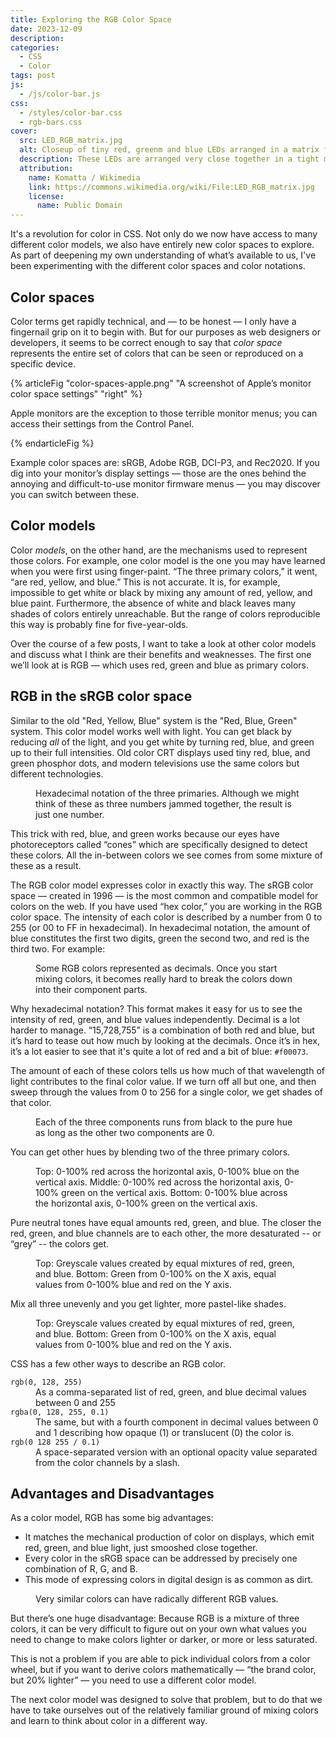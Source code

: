 ```yaml
---
title: Exploring the RGB Color Space
date: 2023-12-09
description:
categories:
  - CSS
  - Color
tags: post
js:
  - /js/color-bar.js
css:
  - /styles/color-bar.css
  - rgb-bars.css
cover:
  src: LED_RGB_matrix.jpg
  alt: Closeup of tiny red, greenm and blue LEDs arranged in a matrix for a display.
  description: These LEDs are arranged very close together in a tight matrix; when viewed from a normal distance, the colors from these lights will blend to reproduce a large portion of the visible spectrum.
  attribution:
    name: Komatta / Wikimedia
    link: https://commons.wikimedia.org/wiki/File:LED_RGB_matrix.jpg
    license:
      name: Public Domain
---
```


It's a revolution for color in CSS. Not only do we now have access to many different color models, we also have entirely new color spaces to explore. As part of deepening my own understanding of what’s available to us, I've been experimenting with the different color spaces and color notations.

## Color spaces

Color terms get rapidly technical, and — to be honest — I only have a fingernail grip on it to begin with. But for our purposes as web designers or developers, it seems to be correct enough to say that _color space_ represents the entire set of colors that can be seen or reproduced on a specific device.

{% articleFig "color-spaces-apple.png" "A screenshot of Apple’s monitor color space settings" "right" %}

Apple monitors are the exception to those terrible monitor menus; you can access their settings from the Control Panel.

{% endarticleFig %}

Example color spaces are: sRGB, Adobe RGB, DCI-P3, and Rec2020. If you dig into your monitor’s display settings — those are the ones behind the annoying and difficult-to-use monitor firmware menus — you may discover you can switch between these.

## Color models

Color _models_, on the other hand, are the mechanisms used to represent those colors. For example, one color model is the one you may have learned when you were first using finger-paint. “The three primary colors,” it went, “are red, yellow, and blue.” This is not accurate. It is, for example, impossible to get white or black by mixing any amount of red, yellow, and blue paint. Furthermore, the absence of white and black leaves many shades of colors entirely unreachable. But the range of colors reproducible this way is probably fine for five-year-olds.

Over the course of a few posts, I want to take a look at other color models and discuss what I think are their benefits and weaknesses. The first one we’ll look at is RGB — which uses red, green and blue as primary colors.

## RGB in the sRGB color space

Similar to the old "Red, Yellow, Blue" system is the "Red, Blue, Green" system. This color model works well with light. You can get black by reducing _all_ of the light, and you get white by turning red, blue, and green up to their full intensities. Old color CRT displays used tiny red, blue, and green phosphor dots, and modern televisions use the same colors but different technologies.

<figure class="right">
  <labeled-swatch color="#ff0000" label="#ff0000 — red"></labeled-swatch>
  <labeled-swatch color="#00ff00" label="#00ff00 — green"></labeled-swatch>
  <labeled-swatch color="#0000ff" label="#0000ff — blue"></labeled-swatch>
  <figcaption>
    Hexadecimal notation of the three primaries. Although we might think of these as three numbers jammed together, the result is just one number.
  </figcaption>
</figure>

This trick with red, blue, and green works because our eyes have photoreceptors called “cones” which are specifically designed to detect these colors. All the in-between colors we see comes from some mixture of these as a result.

The RGB color model expresses color in exactly this way. The sRGB color space — created in 1996 — is the most common and compatible model for colors on the web. If you have used “hex color,” you are working in the RGB color space. The intensity of each color is described by a number from 0 to 255 (or 00 to FF in hexadecimal). In hexadecimal notation, the amount of blue constitutes the first two digits, green the second two, and red is the third two. For example:

<figure class="right">
  <labeled-swatch color="#9760f0" label="9,920,752 — grimace purple"></labeled-swatch>
  <labeled-swatch color="#009060" label="36,960 — forest green"></labeled-swatch>
  <labeled-swatch color="#f00073" label="15,728,755 — pink"></labeled-swatch>
  <figcaption>
    Some RGB colors represented as decimals. Once you start mixing colors, it becomes really hard to break the colors down into their component parts.
  </figcaption>
</figure>

Why hexadecimal notation? This format makes it easy for us to see the intensity of red, green, and blue values independently. Decimal is a lot harder to manage. “15,728,755” is a combination of both red and blue, but it’s hard to tease out how much by looking at the decimals. Once it’s in hex, it’s a lot easier to see that it's quite a lot of red and a bit of blue: `#f00073`.

The amount of each of these colors tells us how much of that wavelength of light contributes to the final color value. If we turn off all but one, and then sweep through the values from 0 to 256 for a single color, we get shades of that color.




<figure class="color-bars">
  <color-bar numswatches="16" class="rgb red" style=""></color-bar>
  <color-bar numswatches="16" class="rgb green" style=""></color-bar>
  <color-bar numswatches="16" class="rgb blue" style=""></color-bar>
  <figcaption>
    Each of the three components runs from black to the pure hue as long as the other two components
    are 0.
  </figcaption>
</figure>

You can get other hues by blending two of the three primary colors.

<figure class="color-bars">
  <color-bar numswatches="16" class="rgb red" style="--b: 0"></color-bar>
  <color-bar numswatches="16" class="rgb red" style="--b: 64"></color-bar>
  <color-bar numswatches="16" class="rgb red" style="--b: 128"></color-bar>
  <color-bar numswatches="16" class="rgb red" style="--b: 192"></color-bar>
  <color-bar numswatches="16" class="rgb red" style="--b: 256; margin-bottom: 1rem;"></color-bar>

  <color-bar numswatches="16" class="rgb red" style="--g: 0"></color-bar>
  <color-bar numswatches="16" class="rgb red" style="--g: 64"></color-bar>
  <color-bar numswatches="16" class="rgb red" style="--g: 128"></color-bar>
  <color-bar numswatches="16" class="rgb red" style="--g: 192"></color-bar>
  <color-bar numswatches="16" class="rgb red" style="--g: 256; margin-bottom: 1rem;"></color-bar>

  <color-bar numswatches="16" class="rgb blue" style="--g: 0"></color-bar>
  <color-bar numswatches="16" class="rgb blue" style="--g: 64"></color-bar>
  <color-bar numswatches="16" class="rgb blue" style="--g: 128"></color-bar>
  <color-bar numswatches="16" class="rgb blue" style="--g: 192"></color-bar>
  <color-bar numswatches="16" class="rgb blue" style="--g: 256"></color-bar>
  <figcaption>
    Top: 0-100% red across the horizontal axis, 0-100% blue on the vertical axis.
    Middle: 0-100% red across the horizontal axis, 0-100% green on the vertical axis.
    Bottom: 0-100% blue across the horizontal axis, 0-100% green on the vertical axis.
  </figcaption>
</figure>

Pure neutral tones have equal amounts red, green, and blue. The closer the red, green, and blue channels are to each other, the more desaturated -- or “grey” -- the colors get.

<figure class="color-bars">
  <color-bar numswatches="32" class="rgb greyscale" style="--g: 0; margin-bottom: 1rem;"></color-bar>
  <color-bar numswatches="16" class="rgb green" style="--b: 0; --r: 0"></color-bar>
  <color-bar numswatches="16" class="rgb green" style="--b: 64; --r: 64"></color-bar>
  <color-bar numswatches="16" class="rgb green" style="--b: 128; --r: 128"></color-bar>
  <color-bar numswatches="16" class="rgb green" style="--b: 192; --r: 192"></color-bar>
  <color-bar numswatches="16" class="rgb green" style="--b: 256; --r: 256"></color-bar>
  <figcaption>
    Top: Greyscale values created by equal mixtures of red, green, and blue.
    Bottom: Green from 0-100% on the X axis, equal values from 0-100% blue and red on the Y axis.
  </figcaption>
</figure>

Mix all three unevenly and you get lighter, more pastel-like shades.

<figure class="color-bars">
  <color-bar numswatches="16" class="rgb green" style="--b: 128; --r: 0"></color-bar>
  <color-bar numswatches="16" class="rgb green" style="--b: 256; --r: 64"></color-bar>
  <color-bar numswatches="16" class="rgb green" style="--b: 128; --r: 128"></color-bar>
  <color-bar numswatches="16" class="rgb green" style="--b: 256; --r: 192"></color-bar>
  <figcaption>
    Top: Greyscale values created by equal mixtures of red, green, and blue.
    Bottom: Green from 0-100% on the X axis, equal values from 0-100% blue and red on the Y axis.
  </figcaption>
</figure>

CSS has a few other ways to describe an RGB color.

<dl>
<dt><code>rgb(0, 128, 255)</code></dt>
<dd>As a comma-separated list of red, green, and blue decimal values between 0 and 255</dd>
<dt><code>rgba(0, 128, 255, 0.1)</code></dt>
<dd>The same, but with a fourth component in decimal values between 0 and 1 describing how opaque (1) or translucent (0) the color is.</dd>
<dt><code>rgb(0 128 255 / 0.1)</code></dt>
<dd>A space-separated version with an optional opacity value separated from the color channels by a slash.</dd>
</dl>

## Advantages and Disadvantages

As a color model, RGB has some big advantages:

* It matches the mechanical production of color on displays, which emit red, green, and blue light, just smooshed close together.
* Every color in the sRGB space can be addressed by precisely one combination of R, G, and B.
* This mode of expressing colors in digital design is as common as dirt.

<figure class="color-bars right">
  <labeled-swatch color="#ff0000" label="#ff0000"></labeled-swatch>
  <labeled-swatch color="#f44e4e" label="#f44e4e"></labeled-swatch>
  <labeled-swatch color="#a73106" label="#a73106"></labeled-swatch>
  <figcaption>
    Very similar colors can have radically different RGB values.
  </figcaption>
</figure>

But there’s one huge disadvantage: Because RGB is a mixture of three colors, it can be very difficult to figure out on your own what values you need to change to make colors lighter or darker, or more or less saturated.

This is not a problem if you are able to pick individual colors from a color wheel, but if you want to derive colors mathematically — “the brand color, but 20% lighter” — you need to use a different color model.

The next color model was designed to solve that problem, but to do that we have to take ourselves out of the relatively familiar ground of mixing colors and learn to think about color in a different way.
